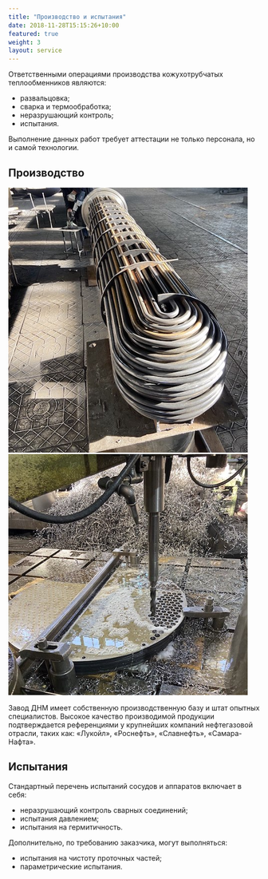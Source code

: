 ```yaml
---
title: "Производство и испытания"
date: 2018-11-28T15:15:26+10:00
featured: true
weight: 3
layout: service
---
```


Ответственными операциями производства кожухотрубчатых теплообменников являются:
- развальцовка;
- сварка и термообработка;
- неразрушающий контроль;
- испытания.

Выполнение данных работ требует аттестации не только персонала, но и самой технологии.

## Производство
![tube-bundle](/images/tube-bundle.jpg) ![pipe-sheet](/images/pipe-sheet.jpg)

Завод ДНМ имеет собственную производственную базу и штат опытных специалистов. Высокое качество производимой продукции подтверждается референциями у крупнейших компаний нефтегазовой отрасли, таких как: «Лукойл», «Роснефть», «Славнефть», «Самара-Нафта».

## Испытания

Стандартный перечень испытаний сосудов и аппаратов включает в себя:
- неразрушающий контроль сварных соединений;
- испытания давлением;
- испытания на гермитичность.

Дополнительно, по требованию заказчика, могут выполняться:
- испытания на чистоту проточных частей;
- параметрические испытания.